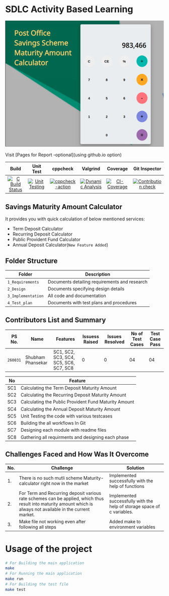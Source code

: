 # SDLC Activity Based Learning
![Banner](https://github.com/shubh-77/LnT_Mini_Project/blob/main/1_Requirements/banner1.png)

Visit [Pages for Report -optional](using github.io option)

|Build|Unit Test|cppcheck|Valgrind|Coverage|Git Inspector|
|:--:|:--:|:--:|:--:|:--:|:--:|
| [![C Build Status](https://github.com/shubh-77/260031_LTTS_C_ProjectEnhancement/actions/workflows/cbuild.yml/badge.svg)](https://github.com/shubh-77/260031_LTTS_C_ProjectEnhancement/actions/workflows/cbuild.yml) |[![Unit Testing](https://github.com/shubh-77/260031_LTTS_C_ProjectEnhancement/actions/workflows/unitTesting.yml/badge.svg)](https://github.com/shubh-77/260031_LTTS_C_ProjectEnhancement/actions/workflows/unitTesting.yml)|[![cppcheck-action](https://github.com/shubh-77/260031_LTTS_C_ProjectEnhancement/actions/workflows/cppcheck.yml/badge.svg)](https://github.com/shubh-77/260031_LTTS_C_ProjectEnhancement/actions/workflows/cppcheck.yml)|[![Dynamic Analysis](https://github.com/shubh-77/260031_LTTS_C_ProjectEnhancement/actions/workflows/dynamic_code_quality.yml/badge.svg)](https://github.com/shubh-77/260031_LTTS_C_ProjectEnhancement/actions/workflows/dynamic_code_quality.yml)|[![CI-Coverage](https://github.com/shubh-77/260031_LTTS_C_ProjectEnhancement/actions/workflows/coverage.yml/badge.svg)](https://github.com/shubh-77/260031_LTTS_C_ProjectEnhancement/actions/workflows/coverage.yml)|[![Contribution check](https://github.com/shubh-77/260031_LTTS_C_ProjectEnhancement/actions/workflows/gitinspector.yml/badge.svg)](https://github.com/shubh-77/260031_LTTS_C_ProjectEnhancement/actions/workflows/gitinspector.yml)|






## Savings Maturity Amount Calculator
It provides you with quick calculation of below mentioned services:

* Term Deposit Calculator
* Recurring Deposit Calculator
* Public Provident Fund Calculator
* Annual Deposit Calculator(`New Feature Added`)






## Folder Structure
Folder             | Description
-------------------| -----------------------------------------
`1_Requirements`   | Documents detailing requirements and research
`2_Design`         | Documents specifying design details
`3_Implementation` | All code and documentation
`4_Test_plan`      | Documents with test plans and procedures









## Contributors List and Summary
PS No. |  Name   |    Features    | Issuess Raised |Issues Resolved|No of Test Cases|Test Case Pass
---------|-------------|----------------|----------------|---------------|-------------|--------------
`260031` | Shubham Phansekar  | SC1, SC2, SC3, SC4, SC5, SC6, SC7, SC8| 0   | 0  | 04   | 04     

| No |Feature  |
|--|--|
| SC1 |Calculating the Term Deposit Maturity Amount |
| SC2 |Calculating the Recurring Deposit Maturity Amount |
| SC3 |Calculating the Public Provident Fund Maturity Amount |
| SC4 |Calculating the Annual Deposit Maturity Amount |
| SC5 |Unit Testing the code with various testcases |
| SC6 |Building the all workflows In Git |
| SC7 |Designing each module with readme files |
| SC8 |Gathering all requirments and designing each phase |



## Challenges Faced and How Was It Overcome
| No. | Challenge | Solution
|-----|-----------|--------
|1. | There is no such mutli scheme Maturity-calculator right now in the market | Implemented successfully with the help of functions
|2. | For Term and Recurring deposit various rate schemes can be applied, which thus result into maturity amount which is always not available in the current market.| Implemented successfully with the help of storage space of c variables. |
| 3. | Make file not working even after following all steps  | Added make to environment variables  |



# Usage of the project
```sh
# For Building the main application
make
# For Running the main application
make run
# For Building the test file
make test
```    
   


